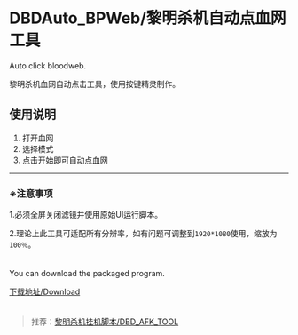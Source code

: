 # DBDAuto_BPWeb/黎明杀机自动点血网工具
Auto click  bloodweb.  
  
黎明杀机血网自动点击工具，使用按键精灵制作。  
  
## 使用说明  

1. 打开血网
2. 选择模式
3. 点击开始即可自动点血网
---
  
### ※注意事项  

1.必须全屏关闭滤镜并使用原始UI运行脚本。　　
      
2.理论上此工具可适配所有分辨率，如有问题可调整到`1920*1080`使用，缩放为`100％`。   
    　　


    
You can download the packaged program.  

[下载地址/Download](https://github.com/WKhistory/DBDAuto_BPWeb/releases)  
　　
  
> 推荐：[黎明杀机挂机脚本/DBD_AFK_TOOL](https://github.com/maskrs/DBD_AFK_TOOL/releases)　　
　　
  
